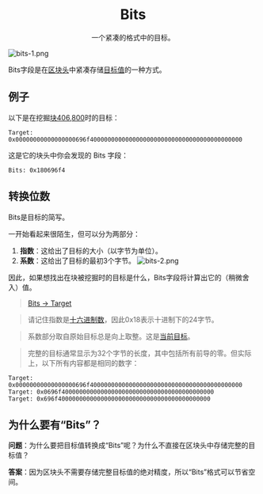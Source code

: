 # <center>Bits</center>
<center>一个紧凑的格式中的目标。</center>

![bits-1.png](img/bits-1-svg.png)

Bits字段是在[区块头](../../block-header/block-header.md)中紧凑存储[目标值](../../../Mining/Target/Target.md)的一种方式。
## 例子
以下是在挖掘[块406,800](https://learnmeabitcoin.com/explorer/block/000000000000000001C31935B6B49FBFE1C44CBAA31A7875D59A22B09B99D380)时的目标：
```
Target: 0x00000000000000000696f4000000000000000000000000000000000000000000
```
这是它的块头中你会发现的 Bits 字段：
```
Bits: 0x180696f4
```

## 转换位数
Bits是目标的简写。

一开始看起来很陌生，但可以分为两部分：

1. **指数**：这给出了目标的大小（以字节为单位）。
2. **系数**：这给出了目标的最初3个字节。
![bits-2.png](img/bits-2%20(1).png)

因此，如果想找出在块被挖掘时的目标是什么，Bits字段将计算出它的（稍微舍入）值。

>[Bits -> Target](https://learnmeabitcoin.com/tools/bitstarget)

>请记住指数是[十六进制数](../../../Other/Hexadecimal/hexadecimal.md)，因此0x18表示十进制下的24字节。

>系数部分取自原始目标总是向上取整。这是[当前目标](https://learnmeabitcoin.com/explorer/node/difficulty)。

>完整的目标通常显示为32个字节的长度，其中包括所有前导的零。但实际上，以下所有内容都是相同的数字：
```
Target: 0x00000000000000000696f4000000000000000000000000000000000000000000
Target: 0x0696f4000000000000000000000000000000000000000000
Target: 0x696f4000000000000000000000000000000000000000000
```

## 为什么要有“Bits”？
**问题**：为什么要把目标值转换成“Bits”呢？为什么不直接在区块头中存储完整的目标值？

**答案**：因为区块头不需要存储完整目标值的绝对精度，所以“Bits”格式可以节省空间。